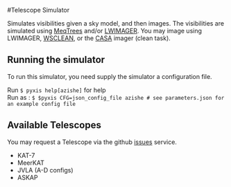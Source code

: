 #Telescope Simulator

Simulates visibilities given a sky model, and then images. 
The visibilities are simulated using [MeqTrees](http://meqtrees.net) 
and/or [LWIMAGER](https://github.com/ska-sa/lwimager). 
You may image using LWIMAGER, [WSCLEAN](http://sourceforge.net/projects/wsclean), or the [CASA](http://casa.nrao.edu/index.shtml) imager (clean task).

## Running the simulator
To run this simulator, you need supply the simulator a configuration file. 

Run `$ pyxis help[azishe]` for help  
Run as : `$ $pyxis CFG=json_config_file azishe # see parameters.json for an example config file`

## Available Telescopes
You may request a Telescope via the github [issues](https://github.com/ska-sa/simulator/issues) service.  

* KAT-7  
* MeerKAT  
* JVLA (A-D configs)
* ASKAP  
